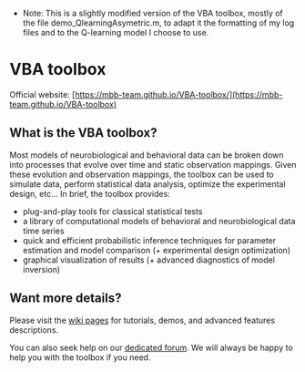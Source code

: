 * Note: This is a slightly modified version of the VBA toolbox, mostly of the file demo_QlearningAsymetric.m, to adapt it the formatting of my log files and to the Q-learning model I choose to use.

# VBA toolbox

Official website: [https://mbb-team.github.io/VBA-toolbox/](https://mbb-team.github.io/VBA-toolbox)

## What is the VBA toolbox?

Most models of neurobiological and behavioral data can be broken down into processes that evolve over time and static observation mappings. Given these evolution and observation mappings, the toolbox can be used to simulate data, perform statistical data analysis, optimize the experimental design, etc... In brief, the toolbox provides:

* plug-and-play tools for classical statistical tests
* a library of computational models of behavioral and neurobiological data time series
* quick and efficient probabilistic inference techniques for parameter estimation and model comparison (+ experimental design optimization)
* graphical visualization of results (+ advanced diagnostics of model inversion)

## Want more details?

Please visit the [wiki pages](http://mbb-team.github.io/VBA-toolbox/wiki/) for tutorials, demos, and advanced features descriptions.

You can also seek help on our [dedicated forum](http://mbb-team.github.io/VBA-toolbox/forum/). We will always be happy to help you with the toolbox if you need.
